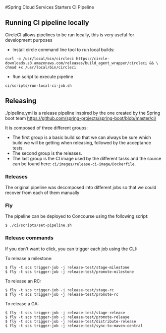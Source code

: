 #Spring Cloud Services Starters CI Pipeline

## Running CI pipeline locally
CircleCI allows pipelines to be run locally, this is very useful for development purposes

- Install circle command line tool to run local builds:
```$bash
curl -o /usr/local/bin/circleci https://circle-downloads.s3.amazonaws.com/releases/build_agent_wrapper/circleci && \
chmod +x /usr/local/bin/circleci
```

- Run script to execute pipeline
```$bash
ci/scripts/run-local-ci-job.sh
```

## Releasing

./pipeline.yml is a release pipeline inspired by the one created by the Spring boot team https://github.com/spring-projects/spring-boot/blob/master/ci/

It is composed of three different groups:

- The first group is a basic build so that we can always be sure which build we will be getting when releasing, followed by the acceptance tests.
- The second group is the releases.
- The last group is the CI image used by the different tasks and the source can be found here: `ci/images/release-ci-image/Dockerfile`.

### Releases

The original pipeline was decomposed into different jobs so that we could recover from each of them manually

### Fly

The pipeline can be deployed to Concourse using the following script:

```$bash
$ ./ci/scripts/set-pipeline.sh
```

### Release commands

If you don't want to click, you can trigger each job using the CLI:

To release a milestone:

```$bash
$ fly -t scs trigger-job -j release-test/stage-milestone
$ fly -t scs trigger-job -j release-test/promote-milestone
```

To release an RC:

```$bash
$ fly -t scs trigger-job -j release-test/stage-rc
$ fly -t scs trigger-job -j release-test/promote-rc
```

To release a GA:

```$bash
$ fly -t scs trigger-job -j release-test/stage-release
$ fly -t scs trigger-job -j release-test/promote-release
$ fly -t scs trigger-job -j release-test/distribute-release
$ fly -t scs trigger-job -j release-test/sync-to-maven-central
```
